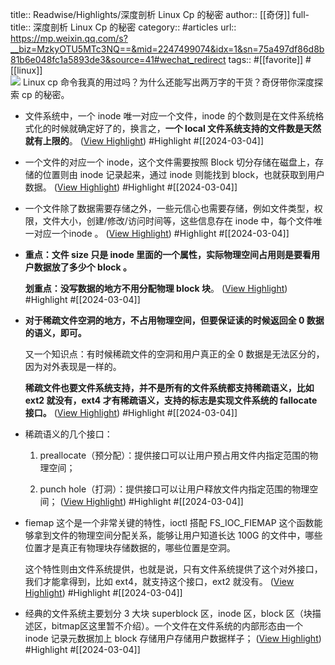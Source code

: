 title:: Readwise/Highlights/深度剖析 Linux Cp 的秘密
author:: [[奇伢]]
full-title:: 深度剖析 Linux Cp 的秘密
category:: #articles
url:: https://mp.weixin.qq.com/s?__biz=MzkyOTU5MTc3NQ==&mid=2247499074&idx=1&sn=75a497df86d8b81b6e048fc1a5893de3&source=41#wechat_redirect
tags:: #[[favorite]] #[[linux]]  
![](http://mmbiz.qpic.cn/mmbiz_jpg/4UtmXsuLoNd7TgWQgNicxERn4VwB6EKE0lL22NTc18zMQnhYEybhyTKmXUb3WQ6PuZwQ4GubOhPOXvQXDU1Cibxw/0?wx_fmt=jpeg)
Linux cp 命令我真的用过吗？为什么还能写出两万字的干货？奇伢带你深度探索 cp 的秘密。

- 文件系统中，一个 inode 唯一对应一个文件，inode 的个数则是在文件系统格式化的时候就确定好了的，换言之，**一个 local 文件系统支持的文件数是天然就有上限的**。 ([View Highlight](https://read.readwise.io/read/01hr48sxxnkeqpwca55y12sm7m)) #Highlight #[[2024-03-04]]
- 一个文件的对应一个 inode，这个文件需要按照 Block 切分存储在磁盘上，存储的位置则由 inode 记录起来，通过 inode 则能找到 block，也就获取到用户数据。 ([View Highlight](https://read.readwise.io/read/01hr48tff2qm4891wxfg2125ex)) #Highlight #[[2024-03-04]]
- 一个文件除了数据需要存储之外，一些元信心也需要存储，例如文件类型，权限，文件大小，创建/修改/访问时间等，这些信息存在 inode 中，每个文件唯一对应一个inode 。 ([View Highlight](https://read.readwise.io/read/01hr48v9khvn3twmxyq6xev45q)) #Highlight #[[2024-03-04]]
- **重点：文件 size 只是 inode 里面的一个属性，实际物理空间占用则是要看用户数据放了多少个 block 。**
  
  **划重点：没写数据的地方不用分配物理 block 块**。 ([View Highlight](https://read.readwise.io/read/01hr492kav3tbxknxgd0mm6nrc)) #Highlight #[[2024-03-04]]
- **对于稀疏文件空洞的地方，不占用物理空间，但要保证读的时候返回全 0 数据的语义，即可。**
  
  又一个知识点：有时候稀疏文件的空洞和用户真正的全 0 数据是无法区分的，因为对外表现是一样的。
  
  **稀疏文件也要文件系统支持，并不是所有的文件系统都支持稀疏语义，比如 ext2 就没有，ext4 才有稀疏语义，支持的标志是实现文件系统的 fallocate 接口。** ([View Highlight](https://read.readwise.io/read/01hr493wnjg3aj9dz3e8txhar1)) #Highlight #[[2024-03-04]]
- 稀疏语义的几个接口：
  
  1.  preallocate（预分配）：提供接口可以让用户预占用文件内指定范围的物理空间；
    
  2.  punch hole（打洞）：提供接口可以让用户释放文件内指定范围的物理空间； ([View Highlight](https://read.readwise.io/read/01hr4964fj3x17sec7snkfn9fa)) #Highlight #[[2024-03-04]]
- fiemap 这个是一个非常关键的特性，ioctl 搭配 FS_IOC_FIEMAP 这个函数能够拿到文件的物理空间分配关系，能够让用户知道长达 100G 的文件中，哪些位置才是真正有物理块存储数据的，哪些位置是空洞。
  
  这个特性则由文件系统提供，也就是说，只有文件系统提供了这个对外接口，我们才能拿得到，比如 ext4，就支持这个接口，ext2 就没有。 ([View Highlight](https://read.readwise.io/read/01hr49e4kx0nnet6vg0f5zkqqz)) #Highlight #[[2024-03-04]]
- 经典的文件系统主要划分 3 大块 superblock 区，inode 区，block 区（块描述区，bitmap区这里暂不介绍）。一个文件在文件系统的内部形态由一个 inode 记录元数据加上 block 存储用户存储用户数据样子； ([View Highlight](https://read.readwise.io/read/01hr49ghyjknhndc3xf4q6aqvh)) #Highlight #[[2024-03-04]]